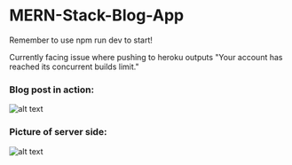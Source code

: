 # MERN-Stack-Blog-App

Remember to use npm run dev to start!


Currently facing issue where pushing to heroku outputs "Your account has reached its concurrent builds limit."

### Blog post in action:
![alt text](https://i.ibb.co/1QsWBLW/Screenshot-130.png)


### Picture of server side:
![alt text](https://i.ibb.co/nmfbNmf/Screenshot-131.png)
